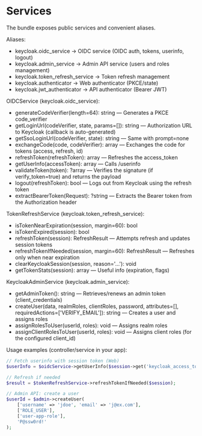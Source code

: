 # Services

The bundle exposes public services and convenient aliases.

Aliases:
- keycloak.oidc_service -> OIDC service (OIDC auth, tokens, userinfo, logout)
- keycloak.admin_service -> Admin API service (users and roles management)
- keycloak.token_refresh_service -> Token refresh management
- keycloak.authenticator -> Web authenticator (PKCE/state)
- keycloak.jwt_authenticator -> API authenticator (Bearer JWT)

OIDCService (keycloak.oidc_service):
- generateCodeVerifier(length=64): string — Generates a PKCE code_verifier
- getLoginUrl(codeVerifier, state, params=[]): string — Authorization URL to Keycloak (callback is auto-generated)
- getSsoLoginUrl(codeVerifier, state): string — Same with prompt=none
- exchangeCode(code, codeVerifier): array — Exchanges the code for tokens (access, refresh, id)
- refreshToken(refreshToken): array — Refreshes the access_token
- getUserInfo(accessToken): array — Calls /userinfo
- validateToken(token): ?array — Verifies the signature (if verify_token=true) and returns the payload
- logout(refreshToken): bool — Logs out from Keycloak using the refresh token
- extractBearerToken(Request): ?string — Extracts the Bearer token from the Authorization header

TokenRefreshService (keycloak.token_refresh_service):
- isTokenNearExpiration(session, margin=60): bool
- isTokenExpired(session): bool
- refreshToken(session): RefreshResult — Attempts refresh and updates session tokens
- refreshTokenIfNeeded(session, margin=60): RefreshResult — Refreshes only when near expiration
- clearKeycloakSession(session, reason='...'): void
- getTokenStats(session): array — Useful info (expiration, flags)

KeycloakAdminService (keycloak.admin_service):
- getAdminToken(): string — Retrieves/renews an admin token (client_credentials)
- createUser(data, realmRoles, clientRoles, password, attributes=[], requiredActions=['VERIFY_EMAIL']): string — Creates a user and assigns roles
- assignRolesToUser(userId, roles): void — Assigns realm roles
- assignClientRolesToUser(userId, roles): void — Assigns client roles (for the configured client_id)

Usage examples (controller/service in your app):
```php
// Fetch userinfo with session token (Web)
$userInfo = $oidcService->getUserInfo($session->get('keycloak_access_token'));

// Refresh if needed
$result = $tokenRefreshService->refreshTokenIfNeeded($session);

// Admin API: create a user
$userId = $admin->createUser(
    ['username' => 'jdoe', 'email' => 'j@ex.com'],
    ['ROLE_USER'],
    ['user-app-role'],
    'P@ssw0rd!'
);
```